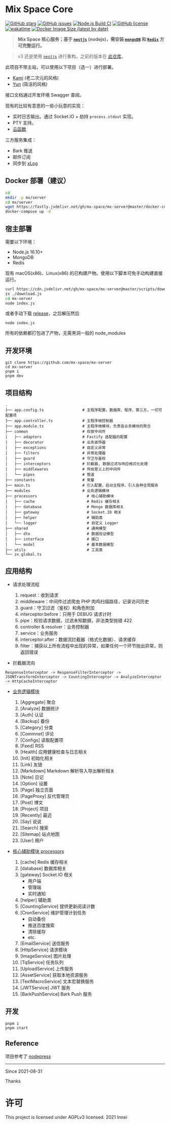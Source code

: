 # Mix Space Core

[![GitHub stars](https://img.shields.io/github/stars/mx-space/mx-server.svg?style=flat)](https://github.com/mx-space/mx-server/stargazers)
[![GitHub issues](https://img.shields.io/github/issues-raw/mx-space/mx-server.svg?style=flat)](https://github.com/mx-space/mx-server/issues)
[![Node.js Build CI](https://github.com/mx-space/core/actions/workflows/build.yml/badge.svg)](https://github.com/mx-space/core/actions/workflows/build.yml)
[![GitHub license](https://img.shields.io/github/license/mx-space/mx-server.svg?style=flat)](https://github.com/mx-space/mx-server/blob/main/LICENSE)
[![wakatime](https://wakatime.com/badge/user/9213dc96-df0d-4e66-b0bb-50f9e04e988c/project/8afd37d1-7501-426f-824b-50aeeb96bb6f.svg)](https://wakatime.com/badge/user/9213dc96-df0d-4e66-b0bb-50f9e04e988c/project/8afd37d1-7501-426f-824b-50aeeb96bb6f)
[![Docker Image Size (latest by date)](https://img.shields.io/docker/image-size/innei/mx-server)](https://hub.docker.com/repository/docker/innei/mx-server)

> **Mix Space 核心服务；基于 [`nestjs`](https://github.com/nestjs/nest) (nodejs)，需安装 [`mongoDB`](https://www.mongodb.com/) 和 [`Redis`](https://redis.io/) 方可完整运行。**

> v3 还是使用 [`nestjs`](https://github.com/nestjs/nest) 进行重构，之前的版本在 [此仓库](https://github.com/mx-space/server)。

此项目不带主站，可以使用以下项目（选一）进行部署。

- [Kami](https://github.com/mx-space/kami) (老二次元的风格)
- [Yun](https://github.com/mx-space/mx-web-yun) (简洁的风格)

接口文档通过开发环境 Swagger 查阅。

现有的比较有意思的一些小玩意的实现：

- 实时日志输出。通过 Socket.IO + 劫持 `process.stdout` 实现。
- PTY 支持。
- [云函数](./src/modules/serverless/serverless.readme.md)

三方服务集成：

- Bark 推送
- 邮件订阅
- 同步到 [xLog](https://xlog.app)

## Docker 部署（建议）

```bash
cd
mkdir -p mx/server
cd mx/server
wget https://fastly.jsdelivr.net/gh/mx-space/mx-server@master/docker-compose.yml
docker-compose up -d
```

## 宿主部署

需要以下环境：

- Node.js 16.10+
- MongoDB
- Redis

现有 macOS(x86)、Linux(x86) 的已构建产物。使用以下脚本可免手动构建直接运行。

```sh
curl https://cdn.jsdelivr.net/gh/mx-space/mx-server@master/scripts/download-latest-asset.js >> download.js
zx ./download.js
cd mx-server
node index.js
```

或者手动下载 [release](https://github.com/mx-space/mx-server/releases/latest)，之后解压然后

```
node index.js
```

所有的依赖都打包进了产物，无需黑洞一般的 node_modules

## 开发环境

```
git clone https://github.com/mx-space/mx-server
cd mx-server
pnpm i
pnpm dev
```

## 项目结构

```
.
├── app.config.ts                 # 主程序配置，数据库、程序、第三方，一切可配置项
├── app.controller.ts             # 主程序根控制器
├── app.module.ts                 # 主程序根模块，负责各业务模块的聚合
├── common                        # 存放中间件
│   ├── adapters                  # Fastify 适配器的配置
│   ├── decorator                 # 业务装饰器
│   ├── exceptions                # 自定义异常
│   ├── filters                   # 异常处理器
│   ├── guard                     # 守卫与鉴权
│   ├── interceptors              # 拦截器, 数据过滤与响应格式化处理
│   ├── middlewares               # 传统意义上的中间件
│   └── pipes                     # 管道
├── constants                     # 常量
├── main.ts                       # 引入配置，启动主程序，引入各种全局服务
├── modules                       # 业务逻辑模块
├── processors                      # 核心辅助模块
│   ├── cache                       # Redis 缓存相关
│   ├── database                    # Mongo 数据库相关
│   ├── gateway                     # Socket.IO 相关
│   ├── helper                      # 辅助类
│   └── logger                      # 自定义 Logger
├── shared                          # 通用模型
│   ├── dto                         # 数据验证模型
│   ├── interface                   # 接口
│   └── model                       # 基本数据模型
├── utils                           # 工具类
└── zx.global.ts

```

## 应用结构

- 请求处理流程

  1. request：收到请求
  1. middleware：中间件过滤爬虫 PHP 肉鸡扫描路径，记录访问历史
  1. guard：守卫过滤（鉴权）和角色附加
  1. interceptor:before：只用于 DEBUG 请求计时
  1. pipe：校验请求数据，过滤未知数据，非法类型抛错 422
  1. controller & resolver：业务控制器
  1. service：业务服务
  1. interceptor:after：数据流拦截器（格式化数据）、请求缓存
  1. filter：捕获以上所有流程中出现的异常，如果任何一个环节抛出异常，则返回错误

- 拦截器流向

```
ResponseInterceptor -> ResponseFilterInterceptor -> JSONTransformInterceptor -> CountingInterceptor -> AnalyzeInterceptor -> HttpCacheInterceptor
```

- [业务逻辑模块](https://github.com/mx-space/mx-server/tree/master/src/modules)

  1. [Aggregate] 聚合
  1. [Analyze] 数据统计
  1. [Auth] 认证
  1. [Backup] 备份
  1. [Category] 分类
  1. [Commnet] 评论
  1. [Configs] 读取配置项
  1. [Feed] RSS
  1. [Health] 应用健康检查与日志相关
  1. [Init] 初始化相关
  1. [Link] 友链
  1. [Markdown] Markdown 解析导入导出解析相关
  1. [Note] 日记
  1. [Option] 设置
  1. [Page] 独立页面
  1. [PageProxy] 反代管理页
  1. [Post] 博文
  1. [Project] 项目
  1. [Recently] 最近
  1. [Say] 说说
  1. [Search] 搜索
  1. [Sitemap] 站点地图
  1. [User] 用户

- [核心辅助模块 processors](https://github.com/mx-space/mx-server/tree/master/src/processors)
  1. [cache] Redis 缓存相关
  1. [database] 数据库相关
  1. [gateway] Socket.IO 相关
     - 用户端
     - 管理端
     - 实时通知
  1. [helper] 辅助类
  1. [CountingService] 提供更新阅读计数
  1. [CronService] 维护管理计划任务
     - 自动备份
     - 推送百度搜索
     - 清除缓存
     - etc.
  1. [EmailService] 送信服务
  1. [HttpService] 请求模块
  1. [ImageService] 图片处理
  1. [TqService] 任务队列
  1. [UploadService] 上传服务
  1. [AssetService] 获取本地资源服务
  1. [TextMacroService] 文本宏替换服务
  1. [JWTService] JWT 服务
  1. [BarkPushService] Bark Push 服务 

## 开发

```
pnpm i
pnpm start
```

## Reference

项目参考了 [nodepress](https://github.com/surmon-china/nodepress)

---

Since 2021-08-31

Thanks

# 许可

This project is licensed under AGPLv3 licensed. 2021 Innei

